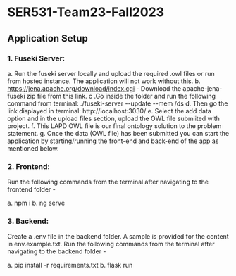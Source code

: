 # SER531-Team23-Fall2023

## Application Setup

### 1. Fuseki Server:

a. Run the fuseki server locally and upload the required .owl files or run from hosted instance. The application will not work without this.
b. https://jena.apache.org/download/index.cgi - Download the apache-jena-fuseki zip file from this link.
c .Go inside the folder and run the following command from terminal: ./fuseki-server --update --mem /ds
d. Then go the link displayed in terminal: http://localhost:3030/
e. Select the add data option and in the upload files section, upload the OWL file submiited with project.
f. This LAPD OWL file is our final ontology solution to the problem statement.
g. Once the data (OWL file) has been submitted you can start the application by starting/running the front-end and back-end of the app as mentioned below.

### 2. Frontend:
Run the following commands from the terminal after navigating to the frontend folder -

a. npm i
b. ng serve

### 3. Backend:
Create a .env file in the backend folder. A sample is provided for the content in env.example.txt. Run the following commands from the terminal after navigating to the backend folder -

a. pip install -r requirements.txt
b. flask run
